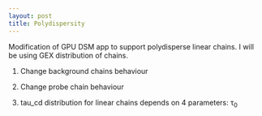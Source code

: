 ```yaml
---
layout: post
title: Polydispersity
---
```


Modification of GPU DSM app to support polydisperse linear chains. I will be using GEX distribution of chains.

1. Change background chains behaviour
2. Change probe chain behaviour

1. tau_cd distribution for linear chains depends on 4 parameters: &tau;<sub>0</sub>